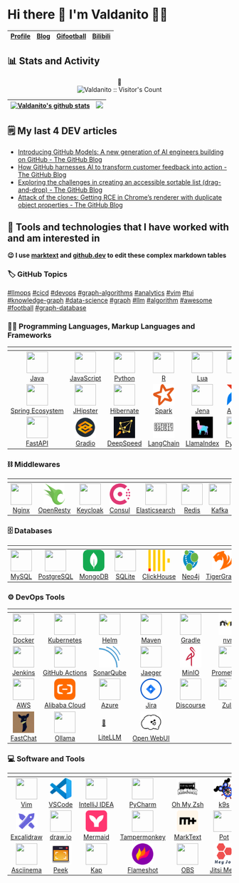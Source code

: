 # Hi there 👋 I'm Valdanito 👨‍💻

<p align="center">

| <a href="https://github.com/Valdanitooooo" target="_blank"><div style="text-align: center;">Profile</div></a> | <a href="https://github.com/Valdanitooooo/knowledge-hub/discussions" target="_blank"><div style="text-align: center;">Blog</div></a> | <a href="https://valdanito.cn/gifootball/" target="_blank"><div style="text-align: center;">Gifootball</div></a> | <a href="https://space.bilibili.com/662844951" target="_blank"><div style="text-align: center;">Bilibili</div></a> |
| ------------------------------------------------------------------------------------------------------------- | ------------------------------------------------------------------------------------------------------------------------------------ | ---------------------------------------------------------------------------------------------------------------- | ------------------------------------------------------------------------------------------------------------------ |

</p>

<h2>📊 Stats and Activity</h2>
<p align="center">👀<br><img src="https://profile-counter.glitch.me/{Valdanitooooo}/count.svg" alt="Valdanito :: Visitor's Count" /></p>

| <a href="https://github.com/anuraghazra/github-readme-stats"><img src="https://github-readme-stats.vercel.app/api?username=Valdanitooooo&theme=transparent&show_icons=true&include_all_commits=true&count_private=true&hide_border=true&line_height=20&bg_color=00000000" alt="Valdanito's github stats" /></a> | <a href="https://github.com/anuraghazra/github-readme-stats"><img src="https://github-readme-stats.vercel.app/api/top-langs/?username=Valdanitooooo&theme=transparent&layout=compact&hide_border=true&bg_color=00000000" /></a> |
| --------------------------------------------------------------------------------------------------------------------------------------------------------------------------------------------------------------------------------------------------------------------------------------------------------------- | ------------------------------------------------------------------------------------------------------------------------------------------------------------------------------------------------------------------------------- |

<h2>🗒️ My last 4 DEV articles</h2>

<!-- BLOG-POST-LIST:START -->
- [Introducing GitHub Models: A new generation of AI engineers building on GitHub - The GitHub Blog](https://github.blog/news-insights/product-news/introducing-github-models/)
- [How GitHub harnesses AI to transform customer feedback into action - The GitHub Blog](https://github.blog/ai-and-ml/machine-learning/how-github-harnesses-ai-to-transform-customer-feedback-into-action/)
- [Exploring the challenges in creating an accessible sortable list &lpar;drag-and-drop&rpar; - The GitHub Blog](https://github.blog/2024-07-09-exploring-the-challenges-in-creating-an-accessible-sortable-list-drag-and-drop/)
- [Attack of the clones: Getting RCE in Chrome’s renderer with duplicate object properties - The GitHub Blog](https://github.blog/2024-06-26-attack-of-the-clones-getting-rce-in-chromes-renderer-with-duplicate-object-properties/)
<!-- BLOG-POST-LIST:END -->

<h2>🧰 Tools and technologies that I have worked with and am interested in</h2>

**😉 I use [marktext](https://github.com/marktext/marktext) and [github.dev](https://github.dev/) to edit these complex markdown tables**

<h3>🏷️ GitHub Topics</h3>

[#llmops](https://github.com/topics/llmops)
[#cicd](https://github.com/topics/cicd)
[#devops](https://github.com/topics/devops)
[#graph-algorithms](https://github.com/topics/graph-algorithms)
[#analytics](https://github.com/topics/analytics)
[#vim](https://github.com/topics/vim)
[#tui](https://github.com/topics/tui)
[#knowledge-graph](https://github.com/topics/knowledge-graph)
[#data-science](https://github.com/topics/data-science)
[#graph](https://github.com/topics/graph)
[#llm](https://github.com/topics/llm)
[#algorithm](https://github.com/topics/algorithm)
[#awesome](https://github.com/topics/awesome)
[#football](https://github.com/topics/football)
[#graph-database](https://github.com/topics/graph-database)

<h3>👨‍💻 Programming Languages, Markup Languages and Frameworks</h3>

| <!-- -->                                                                                                                                                                                                                                                 | <!-- -->                                                                                                                                                                                                                                                                                         | <!-- -->                                                                                                                                                                                                                                                                                                 | <!-- -->                                                                                                                                                                                                                                                                                                    | <!-- -->                                                                                                                                                                                                                                                                                                     | <!-- -->                                                                                                                                                                                                                                                                                                                    | <!-- -->                                                                                                                                                                                                                                                                                             | <!-- -->                                                                                                                                                                                                                                                            | <!-- -->                                                                                                                                                                                                                                                                                        |
|:--------------------------------------------------------------------------------------------------------------------------------------------------------------------------------------------------------------------------------------------------------:|:------------------------------------------------------------------------------------------------------------------------------------------------------------------------------------------------------------------------------------------------------------------------------------------------:|:--------------------------------------------------------------------------------------------------------------------------------------------------------------------------------------------------------------------------------------------------------------------------------------------------------:|:-----------------------------------------------------------------------------------------------------------------------------------------------------------------------------------------------------------------------------------------------------------------------------------------------------------:|:------------------------------------------------------------------------------------------------------------------------------------------------------------------------------------------------------------------------------------------------------------------------------------------------------------:|:---------------------------------------------------------------------------------------------------------------------------------------------------------------------------------------------------------------------------------------------------------------------------------------------------------------------------:|:----------------------------------------------------------------------------------------------------------------------------------------------------------------------------------------------------------------------------------------------------------------------------------------------------:|:-------------------------------------------------------------------------------------------------------------------------------------------------------------------------------------------------------------------------------------------------------------------:|:-----------------------------------------------------------------------------------------------------------------------------------------------------------------------------------------------------------------------------------------------------------------------------------------------:|
| <a href="https://www.java.com/" target="_blank"><img style="width: 48px; height: 48px; margin: 0 auto;" src="https://techstack-generator.vercel.app/java-icon.svg" /><div style="text-align: center; white-space: nowrap;">Java</div></a>                | <a href="https://www.javascript.com/" target="_blank"><img style="width: 48px; height: 48px; margin: 0 auto;" src="https://skillicons.dev/icons?theme=light&i=js" /><div style="text-align: center; white-space: nowrap;">JavaScript</div></a>                                                   | <a href="https://www.python.org/" target="_blank"><img style="width: 48px; height: 48px; margin: 0 auto;" src="https://techstack-generator.vercel.app/python-icon.svg" /><div style="text-align: center; white-space: nowrap;">Python</div></a>                                                          | <a href="https://www.r-project.org/" target="_blank"><img style="width: 48px; height: 48px; margin: 0 auto;" src="https://skillicons.dev/icons?theme=light&i=r" /><div style="text-align: center; white-space: nowrap;">R</div></a>                                                                         | <a href="https://www.lua.org/" target="_blank"><img style="width: 48px; height: 48px; margin: 0 auto;" src="https://skillicons.dev/icons?theme=light&i=lua" /><div style="text-align: center; white-space: nowrap;">Lua</div></a>                                                                            | <a href="https://github.com/golang/go" target="_blank"><img style="width: 48px; height: 48px; margin: 0 auto;" src="https://skillicons.dev/icons?theme=light&i=go" /><div style="text-align: center; white-space: nowrap;">go</div></a>                                                                                     | <a href="https://www.w3.org/TR/rdf-schema/" target="_blank"><img style="width: 48px; height: 48px; margin: 0 auto;" src="https://raw.githubusercontent.com/cygri/rdf-logos/master/svg/rdf.svg" /><div style="text-align: center; white-space: nowrap;">RDF</div></a>                                 | <a href="https://graphql.org/" target="_blank"><img style="width: 48px; height: 48px; margin: 0 auto;" src="https://techstack-generator.vercel.app/graphql-icon.svg" /><div style="text-align: center; white-space: nowrap;">GraphQL</div></a>                      | <a href="https://www.gnu.org/software/bash/" target="_blank"><img style="width: 48px; height: 48px; margin: 0 auto;" src="https://skillicons.dev/icons?theme=light&i=bash" /><div style="text-align: center; white-space: nowrap;">Bash</div></a>                                               |
| <a href="https://spring.io/" target="_blank"><img style="width: 48px; height: 48px; margin: 0 auto;" src="https://spring.io/img/spring.svg" /><div style="text-align: center; white-space: nowrap;">Spring Ecosystem</div></a>                           | <a href="https://github.com/jhipster/generator-jhipster" target="_blank"><img style="width: 48px; height: 48px; margin: 0 auto;" src="https://www.jhipster.tech/images/logo/logo-jhipster.svg" /><div style="text-align: center; white-space: nowrap;">JHipster</div></a>                        | <a href="https://hibernate.org/" target="_blank"><img style="width: 48px; height: 48px; margin: 0 auto;" src="https://skillicons.dev/icons?theme=light&i=hibernate" /><div style="text-align: center; white-space: nowrap;">Hibernate</div></a>                                                          | <a href="https://github.com/apache/spark" target="_blank"><img style="width: 48px; height: 48px; margin: 0 auto;" src="https://raw.githubusercontent.com/Valdanitooooo/Valdanitooooo/main/public/icons/apache_spark_logo.svg" /><div style="text-align: center; white-space: nowrap;">Spark</div></a>       | <a href="https://github.com/apache/jena" target="_blank"><img style="width: 48px; height: 48px; margin: 0 auto;" src="https://raw.githubusercontent.com/apache/jena-site/main/static/images/jena-logo-icon.svg" /><div style="text-align: center; white-space: nowrap;">Jena</div></a>                       | <a href="https://github.com/apache/airflow" target="_blank"><img style="width: 48px; height: 48px; margin: 0 auto;" src="https://raw.githubusercontent.com/apache/airflow/main/docs/apache-airflow/img/logos/airflow_64x64_emoji_transparent.png" /><div style="text-align: center; white-space: nowrap;">Airflow</div></a> | <a href="https://github.com/nodejs/node" target="_blank"><img style="width: 48px; height: 48px; margin: 0 auto;" src="https://skillicons.dev/icons?theme=light&i=nodejs" /><div style="text-align: center; white-space: nowrap;">Node.js</div></a>                                                   | <a href="https://github.com/node-red/node-red" target="_blank"><img style="width: 48px; height: 48px; margin: 0 auto;" src="https://nodered.org/about/resources/media/node-red-icon.svg" /><div style="text-align: center; white-space: nowrap;">Node-RED</div></a> | <a href="https://github.com/rstudio/shiny" target="_blank"><img style="width: 48px; height: 48px; margin: 0 auto;" src="https://raw.githubusercontent.com/Valdanitooooo/Valdanitooooo/main/public/icons/shiny-icon.png" /><div style="text-align: center; white-space: nowrap;">Shiny</div></a> |
| <a href="https://github.com/tiangolo/fastapi" target="_blank"><img style="width: 48px; height: 48px; margin: 0 auto;" src="https://skillicons.dev/icons?theme=light&i=fastapi" /><div style="text-align: center; white-space: nowrap;">FastAPI</div></a> | <a href="https://github.com/gradio-app/gradio" target="_blank"><img style="width: 48px; height: 48px; margin: 0 auto;" src="https://raw.githubusercontent.com/Valdanitooooo/Valdanitooooo/main/public/icons/gradio.svg" /><div style="text-align: center; white-space: nowrap;">Gradio</div></a> | <a href="https://github.com/microsoft/DeepSpeed" target="_blank"><img style="width: 48px; height: 48px; margin: 0 auto;" src="https://raw.githubusercontent.com/Valdanitooooo/Valdanitooooo/main/public/icons/deepspeed.jpg" /><div style="text-align: center; white-space: nowrap;">DeepSpeed</div></a> | <a href="https://github.com/langchain-ai/langchain" target="_blank"><img style="width: 48px; height: 48px; margin: 0 auto;" src="https://raw.githubusercontent.com/Valdanitooooo/Valdanitooooo/main/public/icons/langchain.svg" /><div style="text-align: center; white-space: nowrap;">LangChain</div></a> | <a href="https://github.com/run-llama/llama_index" target="_blank"><img style="width: 48px; height: 48px; margin: 0 auto;" src="https://raw.githubusercontent.com/Valdanitooooo/Valdanitooooo/main/public/icons/llamaindex.png" /><div style="text-align: center; white-space: nowrap;">LlamaIndex</div></a> | <a href="https://github.com/pytorch/pytorch" target="_blank"><img style="width: 48px; height: 48px; margin: 0 auto;" src="https://skillicons.dev/icons?theme=light&i=pytorch" /><div style="text-align: center; white-space: nowrap;">PyTorch</div></a>                                                                     | <a href="https://github.com/huggingface/transformers" target="_blank"><img style="width: 48px; height: 48px; margin: 0 auto;" src="https://huggingface.co/datasets/huggingface/brand-assets/resolve/main/hf-logo.svg" /><div style="text-align: center; white-space: nowrap;">Transformers</div></a> |                                                                                                                                                                                                                                                                     |                                                                                                                                                                                                                                                                                                 |

<h3>⛓️ Middlewares</h3>

| <!-- -->                                                                                                                                                                                                                                     | <!-- -->                                                                                                                                                                                                                                                                                                 | <!-- -->                                                                                                                                                                                                                                                   | <!-- -->                                                                                                                                                                                                                                                                                 | <!-- -->                                                                                                                                                                                                                                                                  | <!-- -->                                                                                                                                                                                                                                        | <!-- -->                                                                                                                                                                                                                                   | <!-- -->                                                                                                                                                                                                                                                           | <!-- -->                                                                                                                                                                                                                                                         |
|:--------------------------------------------------------------------------------------------------------------------------------------------------------------------------------------------------------------------------------------------:|:--------------------------------------------------------------------------------------------------------------------------------------------------------------------------------------------------------------------------------------------------------------------------------------------------------:|:----------------------------------------------------------------------------------------------------------------------------------------------------------------------------------------------------------------------------------------------------------:|:----------------------------------------------------------------------------------------------------------------------------------------------------------------------------------------------------------------------------------------------------------------------------------------:|:-------------------------------------------------------------------------------------------------------------------------------------------------------------------------------------------------------------------------------------------------------------------------:|:-----------------------------------------------------------------------------------------------------------------------------------------------------------------------------------------------------------------------------------------------:|:------------------------------------------------------------------------------------------------------------------------------------------------------------------------------------------------------------------------------------------:|:------------------------------------------------------------------------------------------------------------------------------------------------------------------------------------------------------------------------------------------------------------------:|:----------------------------------------------------------------------------------------------------------------------------------------------------------------------------------------------------------------------------------------------------------------:|
| <a href="https://www.nginx.com/" target="_blank"><img style="width: 48px; height: 48px; margin: 0 auto;" src="https://techstack-generator.vercel.app/nginx-icon.svg" /><div style="text-align: center; white-space: nowrap;">Nginx</div></a> | <a href="https://github.com/openresty/openresty" target="_blank"><img style="width: 48px; height: 48px; margin: 0 auto;" src="https://raw.githubusercontent.com/Valdanitooooo/Valdanitooooo/main/public/icons/openresty.svg" /><div style="text-align: center; white-space: nowrap;">OpenResty</div></a> | <a href="https://github.com/keycloak/keycloak" target="_blank"><img style="width: 48px; height: 48px; margin: 0 auto;" src="https://www.keycloak.org/resources/images/icon.svg" /><div style="text-align: center; white-space: nowrap;">Keycloak</div></a> | <a href="https://github.com/hashicorp/consul" target="_blank"><img style="width: 48px; height: 48px; margin: 0 auto;" src="https://raw.githubusercontent.com/hashicorp/consul/main/website/public/img/logo.svg" /><div style="text-align: center; white-space: nowrap;">Consul</div></a> | <a href="https://github.com/elastic/elasticsearch" target="_blank"><img style="width: 48px; height: 48px; margin: 0 auto;" src="https://skillicons.dev/icons?theme=light&i=elasticsearch" /><div style="text-align: center; white-space: nowrap;">Elasticsearch</div></a> | <a href="https://github.com/redis/redis" target="_blank"><img style="width: 48px; height: 48px; margin: 0 auto;" src="https://skillicons.dev/icons?theme=light&i=redis" /><div style="text-align: center; white-space: nowrap;">Redis</div></a> | <a href="https://kafka.apache.org/" target="_blank"><img style="width: 48px; height: 48px; margin: 0 auto;" src="https://skillicons.dev/icons?theme=light&i=kafka" /><div style="text-align: center; white-space: nowrap;">Kafka</div></a> | <a href="https://github.com/rabbitmq/rabbitmq-server" target="_blank"><img style="width: 48px; height: 48px; margin: 0 auto;" src="https://skillicons.dev/icons?theme=light&i=rabbitmq" /><div style="text-align: center; white-space: nowrap;">RabbitMQ</div></a> | <a href="https://github.com/alibaba/canal" target="_blank"><img style="width: 48px; height: 48px; margin: 0 auto;" src="https://raw.githubusercontent.com/alibaba/canal/master/logo.png" /><div style="text-align: center; white-space: nowrap;">Canal</div></a> |

<h3>🗄️ Databases</h3>

| <!-- -->                                                                                                                                                                                                                                     | <!-- -->                                                                                                                                                                                                                                             | <!-- -->                                                                                                                                                                                                                                                                                       | <!-- -->                                                                                                                                                                                                                                             | <!-- -->                                                                                                                                                                                                                                                                                                     | <!-- -->                                                                                                                                                                                                                                                                                      | <!-- -->                                                                                                                                                                                                                                                                                        | <!-- -->                                                                                                                                                                                                                                                                                               | <!-- -->                                                                                                                                                                                                                                                                                                   |
|:--------------------------------------------------------------------------------------------------------------------------------------------------------------------------------------------------------------------------------------------:|:----------------------------------------------------------------------------------------------------------------------------------------------------------------------------------------------------------------------------------------------------:|:----------------------------------------------------------------------------------------------------------------------------------------------------------------------------------------------------------------------------------------------------------------------------------------------:|:----------------------------------------------------------------------------------------------------------------------------------------------------------------------------------------------------------------------------------------------------:|:------------------------------------------------------------------------------------------------------------------------------------------------------------------------------------------------------------------------------------------------------------------------------------------------------------:|:---------------------------------------------------------------------------------------------------------------------------------------------------------------------------------------------------------------------------------------------------------------------------------------------:|:-----------------------------------------------------------------------------------------------------------------------------------------------------------------------------------------------------------------------------------------------------------------------------------------------:|:------------------------------------------------------------------------------------------------------------------------------------------------------------------------------------------------------------------------------------------------------------------------------------------------------:|:----------------------------------------------------------------------------------------------------------------------------------------------------------------------------------------------------------------------------------------------------------------------------------------------------------:|
| <a href="https://www.mysql.com/" target="_blank"><img style="width: 48px; height: 48px; margin: 0 auto;" src="https://techstack-generator.vercel.app/mysql-icon.svg" /><div style="text-align: center; white-space: nowrap;">MySQL</div></a> | <a href="https://www.postgresql.org/" target="_blank"><img style="width: 48px; height: 48px; margin: 0 auto;" src="https://skillicons.dev/icons?theme=light&i=postgres" /><div style="text-align: center; white-space: nowrap;">PostgreSQL</div></a> | <a href="https://github.com/mongodb/mongo" target="_blank"><img style="width: 48px; height: 48px; margin: 0 auto;" src="https://raw.githubusercontent.com/Valdanitooooo/Valdanitooooo/main/public/icons/mongodb.svg" /><div style="text-align: center; white-space: nowrap;">MongoDB</div></a> | <a href="https://www.sqlite.org/index.html" target="_blank"><img style="width: 48px; height: 48px; margin: 0 auto;" src="https://skillicons.dev/icons?theme=light&i=sqlite" /><div style="text-align: center; white-space: nowrap;">SQLite</div></a> | <a href="https://github.com/ClickHouse/ClickHouse" target="_blank"><img style="width: 48px; height: 48px; margin: 0 auto;" src="https://raw.githubusercontent.com/Valdanitooooo/Valdanitooooo/main/public/icons/clickhouse.svg" /><div style="text-align: center; white-space: nowrap;">ClickHouse</div></a> | <a href="https://github.com/neo4j/neo4j" target="_blank"><img style="width: 48px; height: 48px; margin: 0 auto;" src="https://raw.githubusercontent.com/Valdanitooooo/Valdanitooooo/main/public/icons/neo4j-icon.svg" /><div style="text-align: center; white-space: nowrap;">Neo4j</div></a> | <a href="https://www.tigergraph.com/" target="_blank"><img style="width: 48px; height: 48px; margin: 0 auto;" src="https://raw.githubusercontent.com/Valdanitooooo/Valdanitooooo/main/public/icons/tigergraph.png" /><div style="text-align: center; white-space: nowrap;">TigerGraph</div></a> | <a href="https://github.com/dgraph-io/dgraph" target="_blank"><img style="width: 48px; height: 48px; margin: 0 auto;" src="https://raw.githubusercontent.com/Valdanitooooo/Valdanitooooo/main/public/icons/dgraphio-icon.svg" /><div style="text-align: center; white-space: nowrap;">Dgraph</div></a> | <a href="https://github.com/vesoft-inc/nebula" target="_blank"><img style="width: 48px; height: 48px; margin: 0 auto;" src="https://raw.githubusercontent.com/Valdanitooooo/Valdanitooooo/main/public/icons/nebulagraph.png" /><div style="text-align: center; white-space: nowrap;">NebulaGraph</div></a> |

<h3>⚙️ DevOps Tools</h3>

| <!-- -->                                                                                                                                                                                                                                                                                               | <!-- -->                                                                                                                                                                                                                                                                                  | <!-- -->                                                                                                                                                                                                                                                                                                   | <!-- -->                                                                                                                                                                                                                                                                                             | <!-- -->                                                                                                                                                                                                                                                                                                   | <!-- -->                                                                                                                                                                                                                                                                                   | <!-- -->                                                                                                                                                                                                                                                | <!-- -->                                                                                                                                                                                                                                                                                                           | <!-- -->                                                                                                                                                                                                                                             |
|:------------------------------------------------------------------------------------------------------------------------------------------------------------------------------------------------------------------------------------------------------------------------------------------------------:|:-----------------------------------------------------------------------------------------------------------------------------------------------------------------------------------------------------------------------------------------------------------------------------------------:|:----------------------------------------------------------------------------------------------------------------------------------------------------------------------------------------------------------------------------------------------------------------------------------------------------------:|:----------------------------------------------------------------------------------------------------------------------------------------------------------------------------------------------------------------------------------------------------------------------------------------------------:|:----------------------------------------------------------------------------------------------------------------------------------------------------------------------------------------------------------------------------------------------------------------------------------------------------------:|:------------------------------------------------------------------------------------------------------------------------------------------------------------------------------------------------------------------------------------------------------------------------------------------:|:-------------------------------------------------------------------------------------------------------------------------------------------------------------------------------------------------------------------------------------------------------:|:------------------------------------------------------------------------------------------------------------------------------------------------------------------------------------------------------------------------------------------------------------------------------------------------------------------:|:----------------------------------------------------------------------------------------------------------------------------------------------------------------------------------------------------------------------------------------------------:|
| <a href="https://www.docker.com/" target="_blank"><img style="width: 48px; height: 48px; margin: 0 auto;" src="https://techstack-generator.vercel.app/docker-icon.svg" /><div style="text-align: center; white-space: nowrap;">Docker</div></a>                                                        | <a href="https://github.com/kubernetes/kubernetes" target="_blank"><img style="width: 48px; height: 48px; margin: 0 auto;" src="https://techstack-generator.vercel.app/kubernetes-icon.svg" /><div style="text-align: center; white-space: nowrap;">Kubernetes</div></a>                  | <a href="https://github.com/helm/helm" target="_blank"><img style="width: 48px; height: 48px; margin: 0 auto;" src="https://helm.sh/img/helm.svg" /><div style="text-align: center; white-space: nowrap;">Helm</div></a>                                                                                   | <a href="https://github.com/apache/maven" target="_blank"><img style="width: 48px; height: 48px; margin: 0 auto;" src="https://skillicons.dev/icons?theme=light&i=maven" /><div style="text-align: center; white-space: nowrap;">Maven</div></a>                                                     | <a href="https://github.com/gradle/gradle" target="_blank"><img style="width: 48px; height: 48px; margin: 0 auto;" src="https://skillicons.dev/icons?theme=light&i=gradle" /><div style="text-align: center; white-space: nowrap;">Gradle</div></a>                                                        | <a href="https://github.com/nvm-sh/nvm" target="_blank"><img style="width: 48px; height: 48px; margin: 0 auto;" src="https://raw.githubusercontent.com/Valdanitooooo/Valdanitooooo/main/public/icons/nvm-logo.png" /><div style="text-align: center; white-space: nowrap;">nvm</div></a>   | <a href="https://github.com/conda/conda" target="_blank"><img style="width: 48px; height: 48px; margin: 0 auto;" src="https://skillicons.dev/icons?theme=light&i=anaconda" /><div style="text-align: center; white-space: nowrap;">Conda</div></a>      | <a href="https://github.com/" target="_blank"><img style="width: 48px; height: 48px; margin: 0 auto;" src="https://techstack-generator.vercel.app/github-icon.svg" /><div style="text-align: center; white-space: nowrap;">Github</div></a>                                                                        | <a href="https://gitlab.com/" target="_blank"><img style="width: 48px; height: 48px; margin: 0 auto;" src="https://skillicons.dev/icons?theme=light&i=gitlab" /><div style="text-align: center; white-space: nowrap;">GitLab</div></a>               |
| <a href="https://github.com/jenkinsci/jenkins" target="_blank"><img style="width: 48px; height: 48px; margin: 0 auto;" src="https://skillicons.dev/icons?theme=light&i=jenkins" /><div style="text-align: center; white-space: nowrap;">Jenkins</div></a>                                              | <a href="https://github.com/features/actions" target="_blank"><img style="width: 48px; height: 48px; margin: 0 auto;" src="https://skillicons.dev/icons?theme=light&i=githubactions" /><div style="text-align: center; white-space: nowrap;">GitHub Actions</div></a>                     | <a href="https://github.com/SonarSource/sonarqube" target="_blank"><img style="width: 48px; height: 48px; margin: 0 auto;" src="https://raw.githubusercontent.com/Valdanitooooo/Valdanitooooo/main/public/icons/sonarqube.svg" /><div style="text-align: center; white-space: nowrap;">SonarQube</div></a> | <a href="https://github.com/jaegertracing/jaeger" target="_blank"><img style="width: 48px; height: 48px; margin: 0 auto;" src="https://www.jaegertracing.io/img/jaeger-vector.svg" /><div style="text-align: center; white-space: nowrap;">Jaeger</div></a>                                          | <a href="https://github.com/minio/minio" target="_blank"><img style="width: 48px; height: 48px; margin: 0 auto;" src="https://raw.githubusercontent.com/Valdanitooooo/Valdanitooooo/main/public/icons/minio-icon.png" /><div style="text-align: center; white-space: nowrap;">MinIO</div></a>              | <a href="https://github.com/prometheus/prometheus" target="_blank"><img style="width: 48px; height: 48px; margin: 0 auto;" src="https://skillicons.dev/icons?theme=light&i=prometheus" /><div style="text-align: center; white-space: nowrap;">Prometheus</div></a>                        | <a href="https://github.com/grafana/grafana" target="_blank"><img style="width: 48px; height: 48px; margin: 0 auto;" src="https://skillicons.dev/icons?theme=light&i=grafana" /><div style="text-align: center; white-space: nowrap;">Grafana</div></a> | <a href="https://github.com/elastic/logstash" target="_blank"><img style="width: 48px; height: 48px; margin: 0 auto;" src="https://raw.githubusercontent.com/Valdanitooooo/Valdanitooooo/main/public/icons/elasticco_logstash-icon.svg" /><div style="text-align: center; white-space: nowrap;">Logstash</div></a> | <a href="https://github.com/apache/jmeter" target="_blank"><img style="width: 48px; height: 48px; margin: 0 auto;" src="https://jmeter.apache.org/images/jmeter_square.svg" /><div style="text-align: center; white-space: nowrap;">JMeter</div></a> |
| <a href="https://aws.amazon.com/" target="_blank"><img style="width: 48px; height: 48px; margin: 0 auto;" src="https://techstack-generator.vercel.app/aws-icon.svg" /><div style="text-align: center; white-space: nowrap;">AWS</div></a>                                                              | <a href="https://cn.aliyun.com/" target="_blank"><img style="width: 48px; height: 48px; margin: 0 auto;" src="https://raw.githubusercontent.com/Valdanitooooo/Valdanitooooo/main/public/icons/aliyun.png" /><div style="text-align: center; white-space: nowrap;">Alibaba Cloud</div></a> | <a href="https://azure.microsoft.com/" target="_blank"><img style="width: 48px; height: 48px; margin: 0 auto;" src="https://skillicons.dev/icons?theme=light&i=azure" /><div style="text-align: center; white-space: nowrap;">Azure</div></a>                                                              | <a href="https://www.atlassian.com/software/jira" target="_blank"><img style="width: 48px; height: 48px; margin: 0 auto;" src="https://raw.githubusercontent.com/Valdanitooooo/Valdanitooooo/main/public/icons/jira-icon.png" /><div style="text-align: center; white-space: nowrap;">Jira</div></a> | <a href="https://github.com/discourse/discourse" target="_blank"><img style="width: 48px; height: 48px; margin: 0 auto;" src="https://raw.githubusercontent.com/discourse/discourse/main/public/images/favicons/discourse.png" /><div style="text-align: center; white-space: nowrap;">Discourse</div></a> | <a href="https://github.com/zulip/zulip" target="_blank"><img style="width: 48px; height: 48px; margin: 0 auto;" src="https://raw.githubusercontent.com/zulip/zulip/main/static/images/logo/zulip-icon-circle.svg" /><div style="text-align: center; white-space: nowrap;">Zulip</div></a> |                                                                                                                                                                                                                                                         |                                                                                                                                                                                                                                                                                                                    |                                                                                                                                                                                                                                                      |
| <a href="https://github.com/lm-sys/FastChat" target="_blank"><img style="width: 48px; height: 48px; margin: 0 auto;" src="https://raw.githubusercontent.com/Valdanitooooo/Valdanitooooo/main/public/icons/vicuna_logo.jpeg" /><div style="text-align: center; white-space: nowrap;">FastChat</div></a> | <a href="https://github.com/ollama/ollama" target="_blank"><img style="width: 48px; height: 48px; margin: 0 auto;" src="https://ollama.com/public/ollama.png" /><div style="text-align: center; white-space: nowrap;">Ollama</div></a>                                                    | <a href="https://github.com/BerriAI/litellm" target="_blank"><div style="width: 48px; height: 48px; display: flex; justify-content: center; align-items: center;">🚅</div><div style="text-align: center; white-space: nowrap;">LiteLLM</div></a>                                                          | <a href="https://github.com/open-webui/open-webui" target="_blank"><img style="width: 48px; height: 48px; margin: 0 auto;" src="https://raw.githubusercontent.com/open-webui/open-webui/main/static/favicon.png" /><div style="text-align: center; white-space: nowrap;">Open WebUI</div></a>        |                                                                                                                                                                                                                                                                                                            |                                                                                                                                                                                                                                                                                            |                                                                                                                                                                                                                                                         |                                                                                                                                                                                                                                                                                                                    |                                                                                                                                                                                                                                                      |

<h3>💻 Software and Tools</h3>

| <!-- -->                                                                                                                                                                                                                                                                                               | <!-- -->                                                                                                                                                                                                                                                                                          | <!-- -->                                                                                                                                                                                                                                                                                              | <!-- -->                                                                                                                                                                                                                                                                                                   | <!-- -->                                                                                                                                                                                                                                                                                                   | <!-- -->                                                                                                                                                                                                                                                                                                   | <!-- -->                                                                                                                                                                                                                                                                                       | <!-- -->                                                                                                                                                                                                                                                                     | <!-- -->                                                                                                                                                                                                                                                                                    |
|:------------------------------------------------------------------------------------------------------------------------------------------------------------------------------------------------------------------------------------------------------------------------------------------------------:|:-------------------------------------------------------------------------------------------------------------------------------------------------------------------------------------------------------------------------------------------------------------------------------------------------:|:-----------------------------------------------------------------------------------------------------------------------------------------------------------------------------------------------------------------------------------------------------------------------------------------------------:|:----------------------------------------------------------------------------------------------------------------------------------------------------------------------------------------------------------------------------------------------------------------------------------------------------------:|:----------------------------------------------------------------------------------------------------------------------------------------------------------------------------------------------------------------------------------------------------------------------------------------------------------:|:----------------------------------------------------------------------------------------------------------------------------------------------------------------------------------------------------------------------------------------------------------------------------------------------------------:|:----------------------------------------------------------------------------------------------------------------------------------------------------------------------------------------------------------------------------------------------------------------------------------------------:|:----------------------------------------------------------------------------------------------------------------------------------------------------------------------------------------------------------------------------------------------------------------------------:|:-------------------------------------------------------------------------------------------------------------------------------------------------------------------------------------------------------------------------------------------------------------------------------------------:|
| <a href="https://github.com/vim/vim" target="_blank"> <img style="width: 48px; height: 48px; margin: 0 auto;" src="https://www.vim.org/images/vimlogo.svg" /> <div style="text-align: center; white-space: nowrap;">Vim</div></a>                                                                      | <a href="https://github.com/microsoft/vscode" target="_blank"> <img style="width: 48px; height: 48px; margin: 0 auto;" src="https://raw.githubusercontent.com/Valdanitooooo/Valdanitooooo/main/public/icons/vscode.svg" /> <div style="text-align: center; white-space: nowrap;">VSCode</div></a> | <a href="https://www.jetbrains.com/idea/" target="_blank"> <img style="width: 48px; height: 48px; margin: 0 auto;" src="https://resources.jetbrains.com/storage/products/company/brand/logos/IntelliJ_IDEA_icon.svg" /> <div style="text-align: center; white-space: nowrap;">IntelliJ IDEA</div></a> | <a href="https://www.jetbrains.com/pycharm/" target="_blank"> <img style="width: 48px; height: 48px; margin: 0 auto;" src="https://resources.jetbrains.com/storage/products/company/brand/logos/PyCharm_icon.svg" /> <div style="text-align: center; white-space: nowrap;">PyCharm</div></a>               | <a href="https://github.com/ohmyzsh/ohmyzsh" target="_blank"> <img style="width: 48px; height: 48px; margin: 0 auto;" src="https://raw.githubusercontent.com/Valdanitooooo/Valdanitooooo/main/public/icons/ohmyzsh.png" /> <div style="text-align: center; white-space: nowrap;">Oh My Zsh</div></a>       | <a href="https://github.com/derailed/k9s" target="_blank"> <img style="width: 48px; height: 48px; margin: 0 auto;" src="https://raw.githubusercontent.com/derailed/k9s/master/assets/k9s_helm.png" /> <div style="text-align: center; white-space: nowrap;">k9s</div></a>                                  | <a href="https://github.com/OlyaB/CyanTheme" target="_blank"> <img style="width: 48px; height: 48px; margin: 0 auto;" src="https://raw.githubusercontent.com/OlyaB/CyanTheme/master/resources/META-INF/pluginIcon.svg" /> <div style="text-align: center; white-space: nowrap;">Cyan</div></a> | <a href="https://github.com/axel-download-accelerator/axel" target="_blank"> <img style="width: 48px; height: 48px; margin: 0 auto;" src="https://avatars.githubusercontent.com/u/31333481?s=48&v=4" /> <div style="text-align: center; white-space: nowrap;">axel</div></a> | <a href="https://github.com/firecamp-dev/firecamp" target="_blank"> <img style="width: 48px; height: 48px; margin: 0 auto;" src="https://raw.githubusercontent.com/firecamp-dev/firecamp/main/.github/logo.svg" /> <div style="text-align: center; white-space: nowrap;">Firecamp</div></a> |
| <a href="https://github.com/excalidraw/excalidraw" target="_blank"> <img style="width: 48px; height: 48px; margin: 0 auto;" src="https://raw.githubusercontent.com/excalidraw/excalidraw/master/public/favicon.svg" /> <div style="text-align: center; white-space: nowrap;">Excalidraw</div></a>      | <a href="https://github.com/jgraph/drawio" target="_blank"> <img style="width: 48px; height: 48px; margin: 0 auto;" src="https://raw.githubusercontent.com/jgraph/drawio/dev/src/main/webapp/images/drawlogo48.png" /> <div style="text-align: center; white-space: nowrap;">draw.io</div></a>    | <a href="https://github.com/mermaid-js/mermaid" target="_blank"> <img style="width: 48px; height: 48px; margin: 0 auto;" src="https://raw.githubusercontent.com/mermaid-js/mermaid/develop/docs/public/favicon.svg" /> <div style="text-align: center; white-space: nowrap;">Mermaid</div></a>        | <a href="https://github.com/Tampermonkey/tampermonkey" target="_blank"> <img style="width: 48px; height: 48px; margin: 0 auto;" src="https://raw.githubusercontent.com/Tampermonkey/tampermonkey/master/images/icon48.png" /> <div style="text-align: center; white-space: nowrap;">Tampermonkey</div></a> | <a href="https://github.com/marktext/marktext" target="_blank"> <img style="width: 48px; height: 48px; margin: 0 auto;" src="https://raw.githubusercontent.com/marktext/marktext/develop/static/logo-small.png" /> <div style="text-align: center; white-space: nowrap;">MarkText</div></a> | <a href="https://github.com/pot-app/pot-desktop" target="_blank"> <img style="width: 48px; height: 48px; margin: 0 auto;" src="https://raw.githubusercontent.com/pot-app/pot-desktop/master/public/icon.svg" /> <div style="text-align: center; white-space: nowrap;">Pot</div></a> |                                                                                                                                                                                                                                                                                                |                                                                                                                                                                                                                                                                              |                                                                                                                                                                                                                                                                                             |
| <a href="https://github.com/asciinema/asciinema" target="_blank"> <img style="width: 48px; height: 48px; margin: 0 auto;" src="https://raw.githubusercontent.com/asciinema/asciinema.github.io/main/docs/assets/logo.svg" /> <div style="text-align: center; white-space: nowrap;">Asciinema</div></a> | <a href="https://github.com/phw/peek" target="_blank"> <img style="width: 48px; height: 48px; margin: 0 auto;" src="https://raw.githubusercontent.com/phw/peek/main/data/icons/com.uploadedlobster.peek.svg" /> <div style="text-align: center; white-space: nowrap;">Peek</div></a>              | <a href="https://github.com/wulkano/Kap" target="_blank"> <img style="width: 48px; height: 48px; margin: 0 auto;" src="https://raw.githubusercontent.com/wulkano/Kap/main/renderer/public/static/kap-icon.png" /> <div style="text-align: center; white-space: nowrap;">Kap</div></a>                 | <a href="https://github.com/flameshot-org/flameshot" target="_blank"> <img style="width: 48px; height: 48px; margin: 0 auto;" src="https://github.com/flameshot-org/flameshot/raw/master/data/img/app/org.flameshot.Flameshot.svg" /> <div style="text-align: center; white-space: nowrap;">Flameshot</div></a> | <a href="https://github.com/obsproject/obs-studio" target="_blank"> <img style="width: 48px; height: 48px; margin: 0 auto;" src="https://obsproject.com/assets/images/new_icon_small-r.png" /> <div style="text-align: center; white-space: nowrap;">OBS</div></a>                                         | <a href="https://github.com/jitsi/jitsi-meet" target="_blank"> <img style="width: 48px; height: 48px; margin: 0 auto;" src="https://raw.githubusercontent.com/jitsi/jitsi-meet/master/static/pwa/icons/icon192.png" /> <div style="text-align: center; white-space: nowrap;">Jitsi Meet</div></a>          |                                                                                                                                                                                                                                                                                                |                                                                                                                                                                                                                                                                              |                                                                                                                                                                                                                                                                                             |
